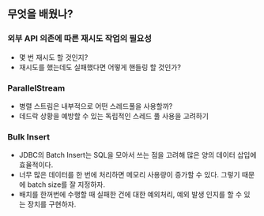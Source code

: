 ## 무엇을 배웠나?

### 외부 API 의존에 따른 재시도 작업의 필요성

- 몇 번 재시도 할 것인지?
- 재시도를 했는데도 실패했다면 어떻게 핸들링 할 것인가?

### ParallelStream

- 병렬 스트림은 내부적으로 어떤 스레드풀을 사용할까?
- 데드락 상황을 예방할 수 있는 독립적인 스레드 풀 사용을 고려하기

### Bulk Insert

- JDBC의 Batch Insert는 SQL을 모아서 쓰는 점을 고려해 많은 양의 데이터 삽입에 효율적이다.
- 너무 많은 데이터를 한 번에 처리하면 메모리 사용량이 증가할 수 있다. 그렇기 때문에 batch size를 잘 지정하자.
- 배치를 한꺼번에 수행할 때 실패한 건에 대한 예외처리, 예외 발생 인지를 할 수 있는 장치를 구현하자.